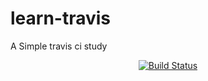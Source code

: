 # learn-travis
A Simple travis ci study

<div align="center">
  
[![Build Status](https://travis-ci.org/cleciobarbosa/learn-travis.svg?branch=master)](https://travis-ci.org/cleciobarbosa/learn-travis)

</div>


